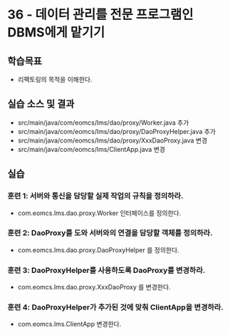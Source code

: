 # 36 - 데이터 관리를 전문 프로그램인 DBMS에게 맡기기

## 학습목표

- 리팩토링의 목적을 이해한다.

## 실습 소스 및 결과

- src/main/java/com/eomcs/lms/dao/proxy/Worker.java 추가
- src/main/java/com/eomcs/lms/dao/proxy/DaoProxyHelper.java 추가
- src/main/java/com/eomcs/lms/dao/proxy/XxxDaoProxy.java 변경
- src/main/java/com/eomcs/lms/ClientApp.java 변경

## 실습  

### 훈련 1: 서버와 통신을 담당할 실제 작업의 규칙을 정의하라.

- com.eomcs.lms.dao.proxy.Worker 인터페이스를 정의한다.

### 훈련 2: DaoProxy를 도와 서버와의 연결을 담당할 객체를 정의하라. 

- com.eomcs.lms.dao.proxy.DaoProxyHelper 를 정의한다.

### 훈련 3: DaoProxyHelper를 사용하도록 DaoProxy를 변경하라.

- com.eomcs.lms.dao.proxy.XxxDaoProxy 를 변경한다.

### 훈련 4: DaoProxyHelper가 추가된 것에 맞춰 ClientApp을 변경하라.

- com.eomcs.lms.ClientApp 변경한다.
  
  
  
  
  
  
  
  
  
  